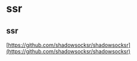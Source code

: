 # ssr


## ssr
[https://github.com/shadowsocksr/shadowsocksr](https://github.com/shadowsocksr/shadowsocksr)